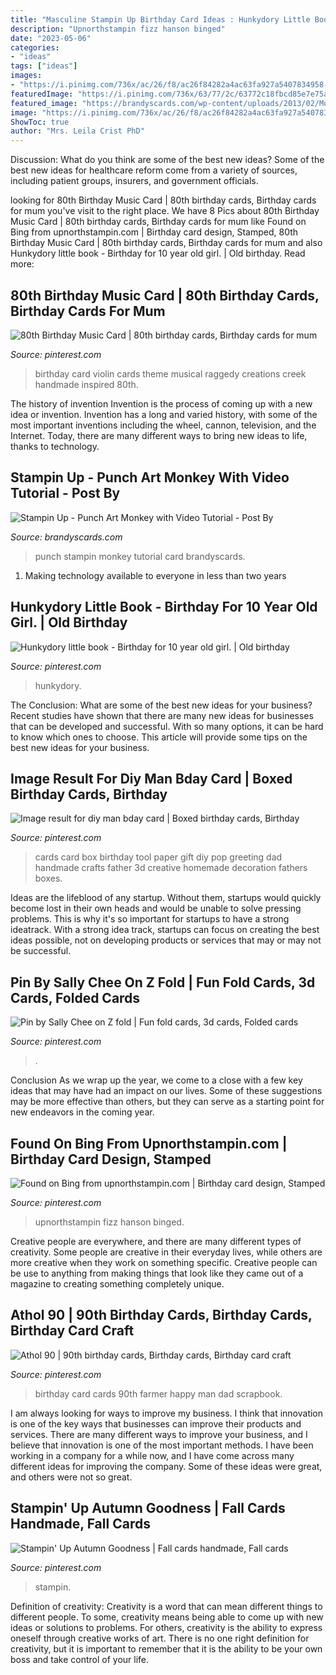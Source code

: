 ```yaml
---
title: "Masculine Stampin Up Birthday Card Ideas : Hunkydory Little Book"
description: "Upnorthstampin fizz hanson binged"
date: "2023-05-06"
categories:
- "ideas"
tags: ["ideas"]
images:
- "https://i.pinimg.com/736x/ac/26/f8/ac26f84282a4ac63fa927a5407834958--card-ideas.jpg"
featuredImage: "https://i.pinimg.com/736x/63/77/2c/63772c18fbcd85e7e75a16a0a8a77561--th-birthday-birthday-cards.jpg"
featured_image: "https://brandyscards.com/wp-content/uploads/2013/02/Monkey-2.jpg"
image: "https://i.pinimg.com/736x/ac/26/f8/ac26f84282a4ac63fa927a5407834958--card-ideas.jpg"
ShowToc: true
author: "Mrs. Leila Crist PhD"
---
```



Discussion: What do you think are some of the best new ideas?
Some of the best new ideas for healthcare reform come from a variety of sources, including patient groups, insurers, and government officials.

	

		
looking for 80th Birthday Music Card | 80th birthday cards, Birthday cards for mum you've visit to the right place. We have 8 Pics about 80th Birthday Music Card | 80th birthday cards, Birthday cards for mum like Found on Bing from upnorthstampin.com | Birthday card design, Stamped, 80th Birthday Music Card | 80th birthday cards, Birthday cards for mum and also Hunkydory little book - Birthday for 10 year old girl. | Old birthday. Read more:
		
    
## 80th Birthday Music Card | 80th Birthday Cards, Birthday Cards For Mum

<img loading=lazy src="https://i.pinimg.com/736x/52/2d/58/522d581dd4f4c7105527036ca001b322.jpg" onerror="this.onerror=null;this.src='https://tse2.mm.bing.net/th?id=OIP.aiTvMOxKG6x1B7mTaRqC1gHaIp&amp;pid=15.1';" alt="80th Birthday Music Card | 80th birthday cards, Birthday cards for mum">

_Source: pinterest.com_

>birthday card violin cards theme musical raggedy creations creek handmade inspired 80th. 

	

The history of invention
Invention is the process of coming up with a new idea or invention. Invention has a long and varied history, with some of the most important inventions including the wheel, cannon, television, and the Internet. Today, there are many different ways to bring new ideas to life, thanks to technology.

    
## Stampin Up - Punch Art Monkey With Video Tutorial - Post By

<img loading=lazy src="https://brandyscards.com/wp-content/uploads/2013/02/Monkey-2.jpg" onerror="this.onerror=null;this.src='https://tse2.mm.bing.net/th?id=OIP.fcWzfFXwLxoMNW8tKldrfwHaF2&amp;pid=15.1';" alt="Stampin Up - Punch Art Monkey with Video Tutorial - Post By">

_Source: brandyscards.com_

>punch stampin monkey tutorial card brandyscards. 

	

1. Making technology available to everyone in less than two years 

    
## Hunkydory Little Book - Birthday For 10 Year Old Girl. | Old Birthday

<img loading=lazy src="https://i.pinimg.com/originals/a1/cd/87/a1cd8704631893e537d68d18d7e3734a.jpg" onerror="this.onerror=null;this.src='https://tse2.mm.bing.net/th?id=OIP.qcCP1kg43gyN1pqaiUNVEAHaLZ&amp;pid=15.1';" alt="Hunkydory little book - Birthday for 10 year old girl. | Old birthday">

_Source: pinterest.com_

>hunkydory. 

	

The Conclusion: What are some of the best new ideas for your business?
Recent studies have shown that there are many new ideas for businesses that can be developed and successful. With so many options, it can be hard to know which ones to choose. This article will provide some tips on the best new ideas for your business.

    
## Image Result For Diy Man Bday Card | Boxed Birthday Cards, Birthday

<img loading=lazy src="https://i.pinimg.com/736x/97/bf/2e/97bf2ef6438dc9869330c21f98b4bfad--bday-cards.jpg" onerror="this.onerror=null;this.src='https://tse1.mm.bing.net/th?id=OIP.ZLWNzoDXEItclKjdTHtJfAHaJ4&amp;pid=15.1';" alt="Image result for diy man bday card | Boxed birthday cards, Birthday">

_Source: pinterest.com_

>cards card box birthday tool paper gift diy pop greeting dad handmade crafts father 3d creative homemade decoration fathers boxes. 

	

Ideas are the lifeblood of any startup. Without them, startups would quickly become lost in their own heads and would be unable to solve pressing problems. This is why it's so important for startups to have a strong ideatrack. With a strong idea track, startups can focus on creating the best ideas possible, not on developing products or services that may or may not be successful.

    
## Pin By Sally Chee On Z Fold | Fun Fold Cards, 3d Cards, Folded Cards

<img loading=lazy src="https://i.pinimg.com/736x/ac/26/f8/ac26f84282a4ac63fa927a5407834958--card-ideas.jpg" onerror="this.onerror=null;this.src='https://tse3.mm.bing.net/th?id=OIP.Xun9As4ug2DTKoUgOi0MXQHaJ4&amp;pid=15.1';" alt="Pin by Sally Chee on Z fold | Fun fold cards, 3d cards, Folded cards">

_Source: pinterest.com_

>. 

	

Conclusion
As we wrap up the year, we come to a close with a few key ideas that may have had an impact on our lives. Some of these suggestions may be more effective than others, but they can serve as a starting point for new endeavors in the coming year.

    
## Found On Bing From Upnorthstampin.com | Birthday Card Design, Stamped

<img loading=lazy src="https://i.pinimg.com/736x/87/79/68/877968b1e2876ec4b27cd4722151d9cc.jpg" onerror="this.onerror=null;this.src='https://tse4.mm.bing.net/th?id=OIP.94ukYonhe65a-fcWb6Fx1QHaJ3&amp;pid=15.1';" alt="Found on Bing from upnorthstampin.com | Birthday card design, Stamped">

_Source: pinterest.com_

>upnorthstampin fizz hanson binged. 

	

Creative people are everywhere, and there are many different types of creativity. Some people are creative in their everyday lives, while others are more creative when they work on something specific. Creative people can be use to anything from making things that look like they came out of a magazine to creating something completely unique.

    
## Athol 90 | 90th Birthday Cards, Birthday Cards, Birthday Card Craft

<img loading=lazy src="https://i.pinimg.com/736x/63/77/2c/63772c18fbcd85e7e75a16a0a8a77561--th-birthday-birthday-cards.jpg" onerror="this.onerror=null;this.src='https://tse1.mm.bing.net/th?id=OIP.uALi_kINf003bnWL4bU-igHaHR&amp;pid=15.1';" alt="Athol 90 | 90th birthday cards, Birthday cards, Birthday card craft">

_Source: pinterest.com_

>birthday card cards 90th farmer happy man dad scrapbook. 

	

I am always looking for ways to improve my business. I think that innovation is one of the key ways that businesses can improve their products and services. There are many different ways to improve your business, and I believe that innovation is one of the most important methods. I have been working in a company for a while now, and I have come across many different ideas for improving the company. Some of these ideas were great, and others were not so great.

    
## Stampin&#039; Up Autumn Goodness | Fall Cards Handmade, Fall Cards

<img loading=lazy src="https://i.pinimg.com/736x/69/45/79/694579f6b5679bf53445e988cad0505b.jpg" onerror="this.onerror=null;this.src='https://tse2.mm.bing.net/th?id=OIP.9hoga05Pl13e0dMGcIHIrQHaJ3&amp;pid=15.1';" alt="Stampin&#039; Up Autumn Goodness | Fall cards handmade, Fall cards">

_Source: pinterest.com_

>stampin. 

	

Definition of creativity:
Creativity is a word that can mean different things to different people. To some, creativity means being able to come up with new ideas or solutions to problems. For others, creativity is the ability to express oneself through creative works of art. There is no one right definition for creativity, but it is important to remember that it is the ability to be your own boss and take control of your life.

